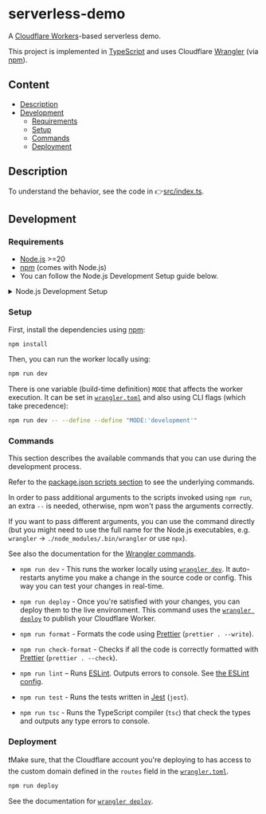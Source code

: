 # serverless-demo

A [Cloudflare Workers]-based serverless demo.

This project is implemented in [TypeScript] and uses Cloudflare [Wrangler] (via [npm]).

## Content

<!-- **Table of Contents**  *generated with [DocToc](https://github.com/thlorenz/doctoc)* -->
<!-- START doctoc generated TOC please keep comment here to allow auto update -->
<!-- DON'T EDIT THIS SECTION, INSTEAD RE-RUN doctoc TO UPDATE -->

- [Description](#description)
- [Development](#development)
  - [Requirements](#requirements)
  - [Setup](#setup)
  - [Commands](#commands)
  - [Deployment](#deployment)

<!-- END doctoc generated TOC please keep comment here to allow auto update -->

## Description

To understand the behavior, see the code in 👉[src/index.ts](./src/index.ts).

## Development

### Requirements

- [Node.js] >=20
- [npm] (comes with Node.js)
- You can follow the Node.js Development Setup guide below.

<details>
<summary>Node.js Development Setup</summary>

We'll install a recent version of [Node.js] using [nvm].

1. Install nvm using Git:

   ```bash
   cd ~/
   git clone https://github.com/nvm-sh/nvm.git .nvm
   cd ~/.nvm
   git checkout v0.39.7
   ```

2. Add the following at the end of your `~/.bashrc`:

   ```bash
   ###
   # nvm
   # source: https://github.com/nvm-sh/nvm#git-install
   ###
   export NVM_DIR="$HOME/.nvm"
   [ -s "$NVM_DIR/nvm.sh" ] && \. "$NVM_DIR/nvm.sh"                   # This loads nvm
   [ -s "$NVM_DIR/bash_completion" ] && \. "$NVM_DIR/bash_completion" # This loads nvm bash_completion
   ```

3. Restart your terminal. Verify nvm works (should print something like `0.39.7`):

   ```bash
   nvm -v
   ```

4. Install the latest Node.js 20:

   ```bash
   nvm install 20.*
   ```

5. Verify Node.js is installed and active (should print something like `v20.10.0`):

   ```bash
   node -v
   ```

6. Upgrade the bundled npm:

   ```bash
   npm --global install npm
   ```

7. Check the installed npm version:
   ```bash
   npm -v
   ```

That's all!

</details>

### Setup

First, install the dependencies using [npm]:

```bash
npm install
```

Then, you can run the worker locally using:

```bash
npm run dev
```

There is one variable (build-time definition) `MODE` that affects the worker execution.
It can be set in [`wrangler.toml`](./wrangler.toml) and also using CLI flags (which take precedence):

```bash
npm run dev -- --define --define "MODE:'development'"
```

### Commands

This section describes the available commands that you can use during the development process.

Refer to the [package.json scripts section](./package.json) to see the underlying commands.

In order to pass additional arguments to the scripts invoked using `npm run`, an extra `--` is needed, otherwise,
npm won't pass the arguments correctly.

If you want to pass different arguments, you can use the command directly (but you might need to use the full name for
the Node.js executables, e.g. `wrangler` -> `./node_modules/.bin/wrangler` or use `npx`).

See also the documentation for the [Wrangler commands].

- `npm run dev` - This runs the worker locally using [`wrangler dev`].
  It auto-restarts anytime you make a change in the source code or config.
  This way you can test your changes in real-time.

- `npm run deploy` - Once you're satisfied with your changes, you can deploy them to the live environment.
  This command uses the [`wrangler deploy`] to publish your Cloudflare Worker.

- `npm run format` - Formats the code using [Prettier] (`prettier . --write`).

- `npm run check-format` - Checks if all the code is correctly formatted with [Prettier] (`prettier . --check`).

- `npm run lint` – Runs [ESLint]. Outputs errors to console. See [the ESLint config](./.eslintrc.cjs).

- `npm run test` - Runs the tests written in [Jest] (`jest`).

- `npm run tsc` - Runs the TypeScript compiler (`tsc`) that check the types and outputs any type errors to console.

### Deployment

❗️Make sure, that the Cloudflare account you're deploying to has access to the custom domain defined
in the `routes` field in the [`wrangler.toml`](./wrangler.toml#L21).

```bash
npm run deploy
```

See the documentation for [`wrangler deploy`].

<!-- links references -->

[Cloudflare R2]: https://www.cloudflare.com/developer-platform/r2/
[Cloudflare Images]: https://www.cloudflare.com/developer-platform/cloudflare-images/
[Cloudflare Images Transformations Docs]: https://developers.cloudflare.com/images/transform-images/
[Cloudflare Workers]: https://workers.cloudflare.com/
[Cloudflare Workers Docs]: https://developers.cloudflare.com/workers/
[Cloudflare Workers Pricing]: https://developers.cloudflare.com/workers/platform/pricing/
[Using the Cache API]: https://developers.cloudflare.com/r2/examples/cache-api/
[Cache API]: https://developers.cloudflare.com/workers/runtime-apis/cache/
[Wrangler]: https://developers.cloudflare.com/workers/wrangler/
[Wrangler commands]: https://developers.cloudflare.com/workers/wrangler/commands/
[`wrangler dev`]: https://developers.cloudflare.com/workers/wrangler/commands/#dev
[`wrangler deploy`]: https://developers.cloudflare.com/workers/wrangler/commands/#deploy
[nvm]: https://github.com/nvm-sh/nvm
[Node.js]: https://nodejs.org/en/
[npm]: https://www.npmjs.com/
[TypeScript]: https://www.typescriptlang.org/
[ESLint]: https://eslint.org/
[Jest]: https://jestjs.io/
[Prettier]: https://prettier.io/
[AWS S3 Website Endpoint]: https://docs.aws.amazon.com/AmazonS3/latest/userguide/WebsiteEndpoints.html
